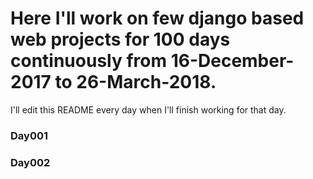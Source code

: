 # Here I'll work on few django based web projects for 100 days continuously from 16-December-2017 to 26-March-2018.
I'll edit this README every day when I'll finish working for that day. 
### Day001
### Day002
